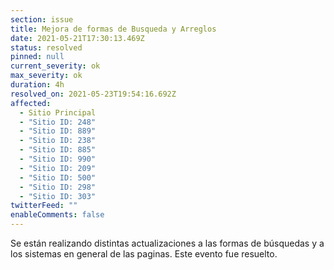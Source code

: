 ```yaml
---
section: issue
title: Mejora de formas de Busqueda y Arreglos
date: 2021-05-21T17:30:13.469Z
status: resolved
pinned: null
current_severity: ok
max_severity: ok
duration: 4h
resolved_on: 2021-05-23T19:54:16.692Z
affected:
  - Sitio Principal
  - "Sitio ID: 248"
  - "Sitio ID: 889"
  - "Sitio ID: 238"
  - "Sitio ID: 885"
  - "Sitio ID: 990"
  - "Sitio ID: 209"
  - "Sitio ID: 500"
  - "Sitio ID: 298"
  - "Sitio ID: 303"
twitterFeed: ""
enableComments: false
---
```

Se están realizando distintas actualizaciones a las formas de búsquedas y a los sistemas en general de las paginas. Este evento fue resuelto.
